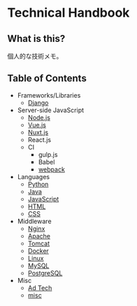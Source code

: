 # Technical Handbook

## What is this?
個人的な技術メモ。

## Table of Contents
- Frameworks/Libraries
  - [Django](documents/django.md)
- Server-side JavaScript
  - [Node.js](documents/node.md)
  - [Vue.js](documents/vue.md)
  - [Nuxt.js](documents/nuxtjs.md)
  - React.js
  - CI
    - gulp.js
    - Babel
    - [webpack](documents/webpack.md)
- Languages
  - [Python](documents/python.md)
  - [Java](documents/java.md)
  - [JavaScript](documents/js.md)
  - [HTML](documents/html.md)
  - [CSS](documents/css.md)
- Middleware
  - [Nginx](documents/nginx.md)
  - [Apache](documents/apache.md)
  - [Tomcat](documents/tomcat.md)
  - [Docker](documents/docker.md)
  - [Linux](documents/linux.md)
  - [MySQL](documents/mysql.md)
  - [PostgreSQL](documents/psql.md)
- Misc
  - [Ad Tech](documents/adtech.md)
  - [misc](documents/misc.md)
